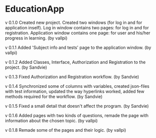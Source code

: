 # EducationApp
v 0.1.0 Created new project. Created two windows (for log in and for application inself). Log in window contains two pages: for log in and 
for registration. Application window contains one page: for user and his/her progress in learning. (by vallpi)

v 0.1.1 Added 'Subject info and tests' page to the application window. (by vallpi)

v 0.1.2 Added Classes, Interface, Authorization and Registration to the project. (by Sandvie)

v 0.1.3 Fixed Authorization and Registration workflow. (by Sandvie)

v 0.1.4 Synchronized some of columns with variables, created json-files with test information, updated the way hyperlinks worked, added few methods required for the workflow. (by Sandvie)

v 0.1.5 Fixed a small detail that doesn't affect the program. (by Sandvie)

v 0.1.6 Added pages with two kinds of questions, remade the page with information about the chosen topic. (by vallpi)

v 0.1.8 Remade some of the pages and their logic. (by vallpi)
